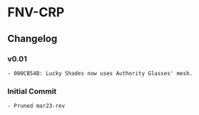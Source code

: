 # FNV-CRP
## Changelog
### v0.01
    - 000CB54B: Lucky Shades now uses Authority Glasses' mesh.
### Initial Commit
    - Pruned mar23-rev